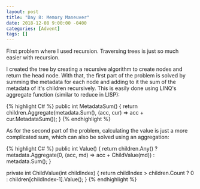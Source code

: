 ```yaml
---
layout: post
title: "Day 8: Memory Maneuver"
date: 2018-12-08 9:00:00 -0400
categories: [Advent]
tags: []
---
```

First problem where I used recursion. Traversing trees is just so much easier with recursion.

I created the tree by creating a recursive algorithm to create nodes and return the head node. With that, the first part of the problem is solved by summing the metadata for each node and adding to it the sum of the metadata of it's children recursively. This is easily done using LINQ's aggregate function (similar to reduce in LISP):

{% highlight C# %}
public int MetadataSum()
{
    return children.Aggregate(metadata.Sum(), (acc, cur) => acc + cur.MetadataSum());
}
{% endhighlight %}

As for the second part of the problem, calculating the value is just a more complicated sum, which can also be solved using an aggregation:

{% highlight C# %}
public int Value()
{
    return children.Any() ? metadata.Aggregate(0, (acc, md) => acc + ChildValue(md)) : metadata.Sum();
}

private int ChildValue(int childIndex)
{
    return childIndex > children.Count ? 0 : children[childIndex-1].Value();
}
{% endhighlight %}

